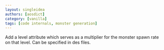 ```yaml
---
layout: singleidea
authors: [aosdict]
category: [vanilla]
tags: [code internals, monster generation]
---
```

Add a level attribute which serves as a multiplier for the monster spawn rate on that level. Can be specified in des files.
